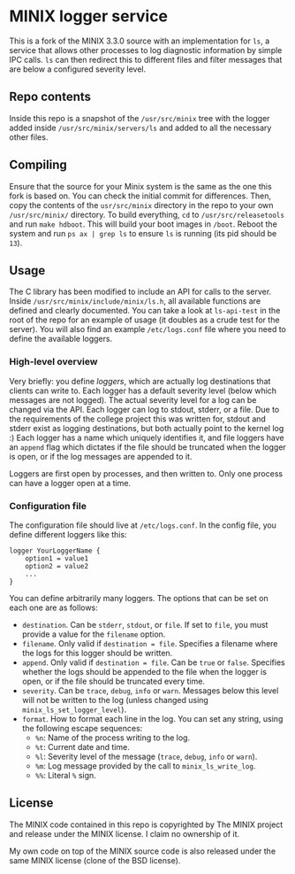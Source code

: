 # MINIX logger service

This is a fork of the MINIX 3.3.0 source with an implementation for `ls`, a
service that allows other processes to log diagnostic information by simple IPC
calls. `ls` can then redirect this to different files and filter messages that
are below a configured severity level.

## Repo contents

Inside this repo is a snapshot of the `/usr/src/minix` tree with the logger added
inside `/usr/src/minix/servers/ls` and added to all the necessary other files.

## Compiling

Ensure that the source for your Minix system is the same as the one this fork is
based on. You can check the initial commit for differences. Then, copy the
contents of the `usr/src/minix` directory in the repo to your own
`/usr/src/minix/` directory. To build everything, `cd` to `/usr/src/releasetools`
and run `make hdboot`. This will build your boot images in `/boot`. Reboot the
system and run `ps ax | grep ls` to ensure `ls` is running (its pid should be
`13`).

## Usage

The C library has been modified to include an API for calls to the server. Inside
`/usr/src/minix/include/minix/ls.h`, all available functions are defined and
clearly documented. You can take a look at `ls-api-test` in the root of the repo
for an example of usage (it doubles as a crude test for the server). You will
also find an example `/etc/logs.conf` file where you need to define the available
loggers.

### High-level overview

Very briefly: you define *loggers*, which are actually log destinations that
clients can write to. Each logger has a default severity level (below which
messages are not logged). The actual severity level for a log can be changed via
the API. Each logger can log to stdout, stderr, or a file. Due to the
requirements of the college project this was written for, stdout and stderr exist
as logging destinations, but both actually point to the kernel log :) Each logger
has a name which uniquely identifies it, and file loggers have an `append` flag
which dictates if the file should be truncated when the logger is open, or if the
log messages are appended to it.

Loggers are first open by processes, and then written to. Only one process can
have a logger open at a time.

### Configuration file

The configuration file should live at `/etc/logs.conf`. In the config file, you
define different loggers like this:

```
logger YourLoggerName {
    option1 = value1
    option2 = value2
    ...
}
```

You can define arbitrarily many loggers. The options that can be set on each one
are as follows:

* `destination`. Can be `stderr`, `stdout`, or `file`. If set to `file`, you must
  provide a value for the `filename` option.
* `filename`. Only valid if `destination = file`. Specifies a filename where the
  logs for this logger should be written.
* `append`. Only valid if `destination = file`. Can be `true` or `false`.
  Specifies whether the logs should be appended to the file when the logger is
  open, or if the file should be truncated every time.
* `severity`. Can be `trace`, `debug`, `info` or `warn`. Messages below this
  level will not be written to the log (unless changed using
  `minix_ls_set_logger_level`).
* `format`. How to format each line in the log. You can set any string, using the
  following escape sequences:
    * `%n`: Name of the process writing to the log.
    * `%t`: Current date and time.
    * `%l`: Severity level of the message (`trace`, `debug`, `info` or `warn`).
    * `%m`: Log message provided by the call to `minix_ls_write_log`.
    * `%%`: Literal `%` sign.

## License

The MINIX code contained in this repo is copyrighted by The MINIX project and
release under the MINIX license. I claim no ownership of it.

My own code on top of the MINIX source code is also released under the same MINIX
license (clone of the BSD license).
